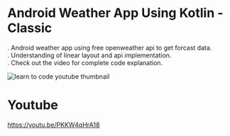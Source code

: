 # Android Weather App Using Kotlin - Classic

. Android weather app using free openweather api to get forcast data.<br />
. Understanding of linear layout and api implementation.<br />
. Check out the video for complete code explanation. 



![learn to code youtube thumbnail ](https://user-images.githubusercontent.com/16830594/235015705-0d847527-f34a-496a-9b29-acc05a07393b.png)

# Youtube 
https://youtu.be/PKKW4qHrA18
